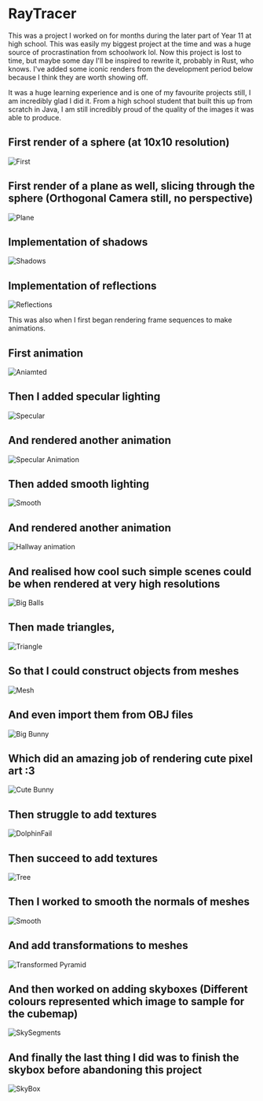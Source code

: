 # RayTracer

This was a project I worked on for months during the later part of Year 11 at high school. This was easily my biggest project at the time and was a huge source of procrastination from schoolwork lol. Now this project is lost to time, but maybe some day I'll be inspired to rewrite it, probably in Rust, who knows. I've added some iconic renders from the development period below because I think they are worth showing off.

It was a huge learning experience and is one of my favourite projects still, I am incredibly glad I did it. From a high school student that built this up from scratch in Java, I am still incredibly proud of the quality of the images it was able to produce.

## First render of a sphere (at 10x10 resolution)
![First](Renders/First.png)

## First render of a plane as well, slicing through the sphere (Orthogonal Camera still, no perspective)
![Plane](Renders/Adding%20Plane.png)

## Implementation of shadows
![Shadows](/Renders/Shadows.png)

## Implementation of reflections
![Reflections](/Renders/Reflections.png)

This was also when I first began rendering frame sequences to make animations.

## First animation
![Aniamted](/Renders/TestThree.gif)

## Then I added specular lighting
![Specular](/Renders/Specular%20lighting.png)

## And rendered another animation
![Specular Animation](/Renders/NiceLooksSlow.gif)

## Then added smooth lighting
![Smooth](/Renders/Smooth%20lighting.png)

## And rendered another animation
![Hallway animation](/Renders/LightInABox.gif)

## And realised how cool such simple scenes could be when rendered at very high resolutions
![Big Balls](/Renders/BallsInYoJaw.png)

## Then made triangles, 
![Triangle](/Renders/Triangle.png)

## So that I could construct objects from meshes
![Mesh](/Renders/PyramidSide.png)

## And even import them from OBJ files
![Big Bunny](/Renders/BigBunny.png)

## Which did an amazing job of rendering cute pixel art :3
![Cute Bunny](/Renders/CuteBunny.png)

## Then struggle to add textures
![DolphinFail](/Renders/Dolphin.png)

## Then succeed to add textures
![Tree](/Renders/FlatNormals.png)

## Then I worked to smooth the normals of meshes
![Smooth](/Renders/SmoothNormals.png)

## And add transformations to meshes
![Transformed Pyramid](/Renders/PyramidTransformed.png)

## And then worked on adding skyboxes (Different colours represented which image to sample for the cubemap)
![SkySegments](/Renders/SkyboxInProgress.png)

## And finally the last thing I did was to finish the skybox before abandoning this project
![SkyBox](/Renders/Skybox.png)
